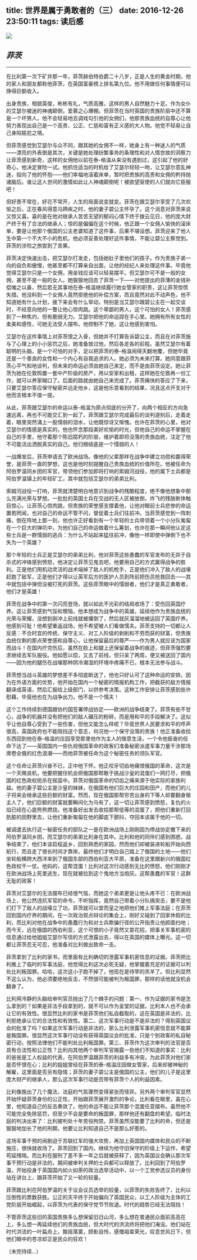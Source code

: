 title: 世界是属于勇敢者的（三）
date: 2016-12-26 23:50:11
tags: 读后感
---
![](http://upload-images.jianshu.io/upload_images/57855-4cff9e82998c2e2a.jpg?imageMogr2/auto-orient/strip%7CimageView2/2/w/1240)

## *菲茨*
---
在比利第一次下矿井那一年，菲茨赫伯特伯爵二十八岁，正是人生的黄金时期，他的家人和朋友都称他菲茨，在英国富豪榜上排名第九位。他不用做任何事情便可以挣得巨额收入。

出身贵族，相貌英俊，彬彬有礼，气质高雅，这样的男人自然魅力十足。作为女仆的艾瑟尔被迷的神魂颠倒，爱慕之心爆棚。但菲茨在当时英国的贵族阶层中还不算是一个坏男人，他不会轻易地去调戏勾引他的女佣们，他那贵族血统的自尊心让他努力表现出自己是一个高贵、公正、仁慈和富有正义感的大人物。他觉不轻易让自己身陷尴尬之境。

但菲茨感觉到艾瑟尔与众不同，跟其她的女佣不一样，她身上有一种迷人的气质——漂亮的外表倒是其次，关键是她处理纷繁事务的条理性和对人情世故的洞察力让菲茨感到新奇，这样的女佣他以前在泰-格温从来没有遇到过，这引起了他的好奇心，他决定冒险一试。他抓住适当的时机给了艾瑟尔轻轻一吻，让艾瑟尔意乱神迷，投向了他的怀抱——他们幸福地滚着床单，暂时把贵族的高贵和女佣的矜持抛诸脑后。谁让这人世间的激情如此让人神魂颠倒呢！被欲望驱使的人们就向它臣服吧！

但好景不常在，好花不常开，人生的局面说变就变。菲茨在跟艾瑟尔享受了几次欢愉之后，正在春风得意马蹄疾之时，他的妻子碧公主怀孕了。这个消息对菲茨来说又惊又喜。喜的是在他对继承人苦苦无望的郁闷心情下终于拨云见日，他的庞大财产终于有了合法的继承人；惊的是偏偏在这个时候，他正跟一个女佣人愉快的滚床单，要是让他那个俄国的公主老婆知道了这件事，后果不堪设想。菲茨迎来了他人生中第一个不大不小的危机，他必须妥善处理好这件事情，不能让碧公主察觉到。菲茨的涉险之旅尝到了苦果。

菲茨决定快速出击，把艾瑟尔打发走，包括她肚子里他们的孩子。作为贵族子弟一向的自负和傲慢，他甚至都不打算亲自出面，让他的经纪人来处理这件事。毕竟他觉得艾瑟尔只是一个女佣，用金钱应该可以轻易摆平。但艾瑟尔可不是一般的女佣，甚至不是一般的女人。她狠狠地回击了菲茨一下——对他提出的菲薄的金钱补偿嗤之以鼻，然后若无其事地在泰-格温继续履行她女管家的职责，这让菲茨惊慌失措。他没料到一个女佣人竟然拒绝他的补偿方案，而且竟然对此不动声色，他不知道她有什么计划，接下来会有什么举动，特别是当艾瑟尔跟碧公主在一起交谈时，不经意向他的一瞥让他心惊肉跳。这个卑鄙的男人，这个可怕的女人！菲茨感到了一种焦灼，但有脆弱无力。艾瑟尔把他的命运捏在手心里。她拥有所有女性的柔美和感性，可她无法受人摆布。他控制不了她，这让他感到害怕。

艾瑟尔在这件事情上对菲茨恨之入骨，但她并不打算告诉碧公主，而且在对菲茨施与了心理上的小小惩罚之后，她准备放过他，然后各走各的前程。虽然艾瑟尔有着聪明的头脑，是一个可怕的对手，足以把菲茨的泰-格温闹得天翻地覆，但她毕竟还是一个善良的女性和一个内心有自我追求的人。她必须为未来打算。她同意跟菲茨心平气和地谈判，但未来的命运必须由她自己来定，而不是由菲茨设定。她让菲茨为她在伦敦购置一套中产阶级的房产，用以安家和出租，这样她在伦敦再一份工作，就可以养家糊口了。后面的路就由她自己来完成了。菲茨痛快的答应了下来，只要艾瑟尔答应保守秘密并远走他乡，这是他乐意看到的结果，况且这点开支对于他而言根本不值一提。

从此，菲茨跟艾瑟尔的命运以泰-格温为原点彻底的分开了，向两个相反的方向急速远离，再也不可能交汇到一起了。菲茨跟艾瑟尔完成最后的谈判道别后，走着走着，眼里突然涌上一股懦弱的泪水，让他既惊讶又惭愧。也许在菲茨的心里，他对艾瑟尔的情感是真实的，他也怀念那段美好欢愉的时光，但他自己的命运不掌握在自己的手里，他守着那个陈旧腐朽的阶层，维护着即将没落的贵族血统，注定了他不可能活出洒脱真实的自己。他归根结底是一个懦弱的人！

一战爆发后，菲茨申请去了欧洲战场。像他的父辈那样在战争中建立功勋和赢得荣誉，是菲茨一直的梦想，这也是他时刻提醒自己贵族血统的价值所在。他被任命为阿伯罗温同乡团的军官，带领他们参加即将打响的索姆河战役，他的属下士兵都是阿伯罗温镇上的年轻矿工，其中就包括艾瑟尔的弟弟比利。

索姆河战役一打响，菲茨就清楚明白地意识到战争的残酷程度，绝不像他想象中那么充满光荣与梦想。一批批的英国士兵在交战的无人区被放倒，炸飞的残肢断体触目惊心，让菲茨心惊肉跳，但贵族的荣誉感支撑着他，让他对眼前士兵悲惨的命运置若罔闻，也对自己的命运不管不问，督促着士兵们往前冲。当菲茨感觉到一阵刺痛，倒在阵地上那一刻，他也许正好看到有一个年轻的士兵带领着一个小分队匍匐在一个巨大的弹坑中，为他们自己的命运做着什么筹划，也许在那一瞬间他认定这些士兵是一群懦弱的逃兵：为什么不站起来猛往前冲，像他一样即使中弹倒下也不失为一个英雄？

那个年轻的士兵正是艾瑟尔的弟弟比利，他对菲茨这些愚蠢的军官发布的无异于自杀式的冲锋感到愤怒，他决定让菲茨见鬼去吧，他要用自己的方式赢得战争的胜利。正是他们用机动灵活的战术端掉了敌人的机枪手，正是他们冲入了敌人的战壕赶跑了敌军，正是他们才得以让英军后方的医护人员到阵前把伤员抢救回去——其中就包括中弹但没被打死的菲茨。这些菲茨眼中的懦弱者，他们才是真正勇敢者，他们才是英雄！

菲茨在战争中的第一次闪亮登场，就以如此不光彩的结局收场了：受伤回英国疗养。这让菲茨感到气馁和懊恼，他本想成为战争中的英雄，延续他作为贵族血统的光荣与荣耀，没想到刚冲上前线就被撂倒了，然后就灰溜溜地被运回了英国疗养。他感到可耻！他希望重返战场，他不希望被人们看做懦夫。菲茨支持的一切都让人反感：不合时宜的传统、保守主义、对工人阶级的剥削和不劳而获的财富，但贵族血统仅剩的那点荣誉感和自尊心，让他保留最后的尊严——作为男人就应该为国家而战斗！在国内疗完伤后，虽然在脸上和腿上还保留着战争的痕迹，但菲茨强烈要求继续去军队服役。他如愿以偿，又去了前线，但只呆了两周，便又被送回了国内——因为他的腿伤在战壕那种阴冷潮湿的环境中疼痛不已，根本无法参与战斗。

菲茨想当战斗英雄的梦想差不多彻底断送了，他也只好认可了这种命运的安排。因为在外语方面的优势，他开始在国内一个秘密的情报机构工作，把截获的敌方情报翻译成英语，然后汇报给上级部门，以供参考决策。这种工作安排让菲茨感到些许慰藉，毕竟他也在为战争出力。他不是一个懦夫！

这个工作持续到德国跟协约国签署停战协定——欧洲的战争结束了。菲茨有些不甘心，战争的机器并没有把他们的敌人碾压的粉碎，而是用和平的手段解决了。这似乎让他自尊心受到了一些伤害，但他又能怎么样呢？毕竟世界人民要求和平的呼声很高，英国政府也不能阻挡这个意志，何况他一个保守没落的贵族！他正准备收拾东西回到他在泰-格温的庄园享受那里他作为主人的惬意生活，一个令他振奋的任命下达了——英国国内一些仇视俄国革命的政客们准备秘密派遣军事力量干涉那场席卷全俄的红色浪潮——而他菲茨被任命为这个秘密任务的领队军官。

这个任命让菲茨兴奋不已，正中他下怀。他正咬牙切齿地痛恨俄国的革命，这次是一个天赐良机，他要把握住机会把俄国那帮敢于挑战沙皇的混蛋们一网打尽，把俄国的红色政权扼杀在摇篮中。菲茨对俄国革命的切齿之痛来源于他实际的家族利益。他的妻子碧公主是沙皇的妹妹，在俄国有他们巨大的庄园和田产，而他们的儿子将来会继承这些巨额的财富。然而，现在俄国那帮穷苦出身的下等人却要翻身做主人了，他们巨额的财富就要瞬间化为乌有了，这一切让菲茨感到愤怒，复仇的火焰已经在心底熊熊燃烧。他准备好出发去收拾那帮低等的混蛋了，把他们重新打回肮脏的田野里去，让他们重新匍匐在他的脚底下颤抖，夺回本该属于他的一切。

被调遣去执行这一秘密任务的部队之一是在欧洲战场上刚刚因为停战协定撤下来的阿伯罗温同乡团，而艾瑟尔的弟弟比利身在其中。比利和他的同伴们感到困惑，战争结束了，他们本该启程返乡，回到熟悉的家园，然而他们却被装进轮船开始向西航行，而且走了很长时间才靠岸。最终他们才明白自己踏上了俄国的土地——他们坐轮船横跨大西洋来到了俄国东部的西伯利亚大平原，准备在这里跟新兴的俄国红色政权干一仗。他妈的，这帮混蛋！比利对这次行动感到无比的愤怒，他们刚刚才在欧洲战场上死里逃生，现在就被拉到这个鬼地方当炮灰。这帮愚蠢的军官！这群无耻的政客！

菲茨对艾瑟尔的无法摆布已经很气恼，而她这个弟弟更是让他头疼不已：在欧洲战场上，他公然违抗军官的命令，不听指挥，竟然自己带着小分队搞突击，要不是他们打下了敌人的战壕立了功，菲茨就可以堂而皇之地把他们推上军事法庭；在菲茨回到国内疗养的期间，在一次政治观点辩论的集会上，刚好又碰到了回家休假的比利，而比利对他在战争中的愚蠢行为和对士兵欺骗行径的公开指责让他颜面扫地；而今天，远在俄国的西伯利亚，这个可恨的小子竟然又耍花招，把事关军事机密的信息通过给他姐姐艾瑟尔写信的方式泄露出去，得以在英国的媒体上曝光。这一切都让菲茨忍无可忍，他准备对比利做出致命一击。

菲茨拿到了比利的家书，而里面有比利确切的泄露军事机密信息的证据。菲茨把比利推上了临时的军事法庭，他觉得比利这次必死无疑，他掌握着充足的证据可以判处比利叛国罪。哈哈，这次这小子跑不掉了，他现在是待宰的羔羊了。但比利显然不这么认为，他必须要绝地反击，不然很可能被判为叛国罪，那样的话他就没机会翻身了。

比利用冷静的头脑给审判官员抛出了几个棘手的问题：第一、作为证据的家书是怎么拿到的？如果是非法手段拿到的，就不可以作为呈堂的证据，比利本人也不会承让它的有效性。很显然比利的家书是菲茨他们私自截取的，这在英国是非法的，比利拒绝承认它的合法性和有效性。第二、这次军事行动是不是非法的？得到英国议会的批准了吗？如果这次军事行动是非法的，那么比利泄露军事机密信息就不能算是叛国罪。很显然这次军事行动没有获得英国议会的批准，只是个别政客的私自秘密行动，按照法律他们不能判处比利叛国罪。第三、菲茨作为这次审判的法官是否具有合法性和公正性？比利向其他两个审判军官揭露一些他们不知道的事实：比利的爸爸是工人权益的代表，在阿伯罗温跟菲茨的利益多有冲突，为此菲茨对他们家是否怀恨在心；比利的姐姐曾经在菲茨的泰-格温庄园做女管家，后来却被神秘的解雇，这里面是否另有隐情；菲茨的妻子碧公主是俄国的公主，他们的儿子是这里庞大财产的继承人，那么这次军事行动是否带有菲茨个人的利益因素。

比利像施出了几个魔法，法庭的气氛骤然变得紧张而怪异。另外两个审判军官显然开始怀疑菲茨身份的公正性，开始跟菲茨展开激烈的争论。比利看在眼里，喜在心里，他知道自己的反击奏效了。他的命运不能让菲茨那个混蛋任意摆布。虽然他不可能完全免除惩罚，但至少不会是要命的叛国罪，那样他还有翻盘的希望。临时法庭的判决出来了：比利被判处十年劳役拘禁。菲茨虽然没能要了比利的命，但还是狠狠地加长了他的刑期，他要让比利知道自己不是那么好惹的。

这场军事干预的闹剧迫于苏联红军的强大攻势，再加上英国国内媒体和民众的不断施压，很快就收场了。菲茨回到了国内，继续为他守旧保守的阶级上下运作，希望苟延残喘。而比利在服刑了差不多一年之后就被获释了，因为英国议会确认那次军事干预行动是非法的，期间被审判关押的士兵都可以释放了。比利回到了阿伯罗温，开始投身于英国国内如火如荼的政治选举活动中，以一个工党参选议员的身份站在讲台上，跟菲茨开始了又一轮的较量。

菲茨跟比利在阿伯罗温的关于议会议员选举的较量，以菲茨的失败告终了，比利以压倒性的票数获胜。公正的天平终于开始偏向了英国民众，以工人阶级为主体的工党阶层开始崛起，以菲茨为代表的保守党节节败退。时代的趋势已经无法阻挡！

不管菲茨这些旧的英国贵族多么想保留旧日山河，多么想在普通民众面前高高在上，多么想一再延续他们的贵族血统，但大时代的洪流终将把他们淹没。他们站在时代洪流的一叶扁舟上，飘摇落寞，顾影自怜，感慨祖辈荣光，叹息世风日下，但他们眼中的苍凉却正是民众的狂欢！

（未完待续...）